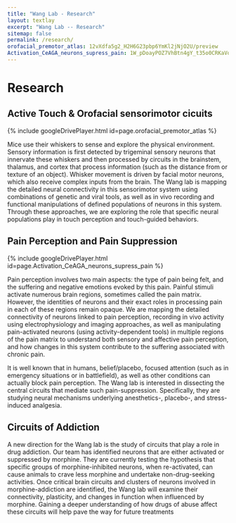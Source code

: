 ```yaml
---
title: "Wang Lab - Research"
layout: textlay
excerpt: "Wang Lab -- Research"
sitemap: false
permalink: /research/
orofacial_premotor_atlas: 12vXdfa5g2_H2H6G23pbp6YmKl2jNjO2U/preview
Activation_CeAGA_neurons_supress_pain: 1W_pDoayPOZ7VhBtn4gY_t35o0CRKaVqV/preview
---
```


# Research

## Active Touch & Orofacial sensorimotor cicuits
<!-- ![]({{ site.url }}{{ site.baseurl }}/videos/orofacial_premotor_atlas.mp4){: style="width: 70%; float: center; margin: 10px"} -->

{% include googleDrivePlayer.html id=page.orofacial_premotor_atlas %}

Mice use their whiskers to sense and explore the physical environment. Sensory information is first detected by trigeminal sensory neurons that innervate these whiskers and then processed by circuits in the brainstem, thalamus, and cortex that process information (such as the distance from or texture of an object). Whisker movement is driven by facial motor neurons, which also receive complex inputs from the brain. The Wang lab is mapping the detailed neural connectivity in this sensorimotor system using combinations of genetic and viral tools, as well as in vivo recording and functional manipulations of defined populations of neurons in this system. Through these approaches, we are exploring the role that specific neural populations play in touch perception and touch-guided behaviors.  

## Pain Perception and Pain Suppression
<!--  ![]({{ site.url }}{{ site.baseurl }}/videos/Activation_CeAGA_neurons_supress_pain.mp4){: style="width: 70%; float: center; margin: 10px"} -->

{% include googleDrivePlayer.html id=page.Activation_CeAGA_neurons_supress_pain %}

Pain perception involves two main aspects: the type of pain being felt, and the suffering and negative emotions evoked by this pain. Painful stimuli activate numerous brain regions, sometimes called the pain matrix. However, the identities of neurons and their exact roles in processing pain in each of these regions remain opaque. We are mapping the detailed connectivity of neurons linked to pain perception, recording in vivo activity using electrophysiology and imaging approaches, as well as manipulating pain-activated neurons (using activity-dependent tools) in multiple regions of the pain matrix to understand both sensory and affective pain perception, and how changes in this system contribute to the suffering associated with chronic pain.  

It is well known that in humans, belief/placebo, focused attention (such as in emergency situations or in battlefield), as well as other conditions can actually block pain perception. The Wang lab is interested in dissecting the central circuits that mediate such pain-suppression. Specifically, they are studying neural mechanisms underlying anesthetics-, placebo-, and stress-induced analgesia.  

## Circuits of Addiction
<!-- ![]({{ site.url }}{{ site.baseurl }}/images/respic/SpinFluc.png){: style="width: 70%; float: center; margin: 10px"} -->
A new direction for the Wang lab is the study of circuits that play a role in drug addiction. Our team has identified neurons that are either activated or suppressed by morphine. They are currently testing the hypothesis that specific groups of morphine-inhibited neurons, when re-activated, can cause animals to crave less morphine and undertake non-drug-seeking activities. Once critical brain circuits and clusters of neurons involved in morphine-addiction are identified, the Wang lab will examine their connectivity, plasticity, and changes in function when influenced by morphine. Gaining a deeper understanding of how drugs of abuse affect these circuits will help pave the way for future treatments
